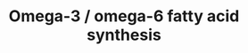 ---
annotations:
- type: Pathway Ontology
  value: unsaturated fatty acid biosynthetic pathway
- type: Pathway Ontology
  value: fatty acid metabolic pathway
- type: Pathway Ontology
  value: fatty acid omega degradation pathway
- type: Pathway Ontology
  value: fatty acid elongation pathway
authors:
- Eoinfahy
- Ryanmiller
- DeSl
- Egonw
- Eweitz
description: This pathway is inspired by the Lipidmaps>Omega-3 and omega-6 fatty acids)
  [https://lipidmaps.org/resources/pathways/vanted.php]. Omega-3 and omega-6 FAs (Fatty
  acids) are important fats obtained from diet, and are both polyunsaturated (indicating
  many double bonds in the lipid tail).The position of the double bond is given in
  the name of the lipid, for example 22:2(13Z,16Z) means a tail length of 22 carbons,
  with 2 double bond. One double bond is at the 13 Carbon, the second on the 16th.This
  number is counted from the tail end of the lipid chain (indicating that the example
  lipid is a 22 - 16 = omega-6 FA).
last-edited: 2021-05-23
organisms:
- Mus musculus
redirect_from:
- /index.php/Pathway:WP4350
- /instance/WP4350
schema-jsonld:
- '@context': https://schema.org/
  '@id': https://wikipathways.github.io/pathways/WP4350.html
  '@type': Dataset
  creator:
    '@type': Organization
    name: WikiPathways
  description: This pathway is inspired by the Lipidmaps>Omega-3 and omega-6 fatty
    acids) [https://lipidmaps.org/resources/pathways/vanted.php]. Omega-3 and omega-6
    FAs (Fatty acids) are important fats obtained from diet, and are both polyunsaturated
    (indicating many double bonds in the lipid tail).The position of the double bond
    is given in the name of the lipid, for example 22:2(13Z,16Z) means a tail length
    of 22 carbons, with 2 double bond. One double bond is at the 13 Carbon, the second
    on the 16th.This number is counted from the tail end of the lipid chain (indicating
    that the example lipid is a 22 - 16 = omega-6 FA).
  keywords:
  - CoA(24:6)
  - CoA(24:4)
  - Arachidonoyl-CoA
  - Stearidonic acid
  - CoA(22:5(4Z,7Z,10Z,13Z,16Z))
  - 22:4(7Z,10Z,13Z,16Z)
  - Pla2g5
  - Acls3
  - 22:5(7Z,10Z,13Z,16Z,19Z)
  - Elovl5
  - 20:3(11Z,14Z,17Z)
  - 20:4(8Z,11Z,14Z,17Z)
  - 22:2(13Z,16Z)
  - Linoleic acid
  - Acls4
  - Fads2
  - CoA(18:2(9Z,12Z))
  - Bishomo-gamma-linolenic acid
  - 24:5(6Z,9Z,12Z,15Z,18Z)
  - Acsl4
  - CoA(18:4(6Z,9Z,12Z,15Z))
  - CoA(22:6)
  - CoA(22:2)
  - CoA(24:5(6Z,9Z,12Z,15Z,18Z))
  - CoA(20:2(11Z,14Z))
  - CoA(18:3(9Z,12Z,15Z))
  - 24:5(9Z,12Z,15Z,18Z,21Z)
  - Acsl3
  - CoA(22:5(7Z,10Z,13Z,16Z,19Z))
  - 24:6(6Z,9Z,12Z,15Z,18Z,21Z)
  - CoA(20:3(8Z,11Z,14Z))
  - CoA(24:5(9Z,12Z,15Z,18Z,21Z))
  - Pla2g4b
  - Acot2
  - 22:5(4Z,7Z,10Z,13Z,16Z)
  - CoA(20:3(11Z,14Z,17Z))
  - Acot1
  - Pla2g4a
  - 24:4(9Z,12Z,15Z,18Z)
  - CoA(20:5)
  - CoA(20:4(8Z,11Z,14Z,17Z))
  - Fads1
  - gamma-Linolenic acid
  - Glycerophospholipids
  - alpha-Linolenic acid
  - Arachidonic acid
  - Acsl1
  - Elovl2
  - Acox1
  - Pla2g6
  - CoA(22:4)
  - CoA(18:3(6Z,9Z,12Z))
  - DHA
  - 20:5(5Z,8Z,11Z,14Z,17Z)
  - Acox3
  - 20:2(11Z,14Z)
  license: CC0
  name: Omega-3 / omega-6 fatty acid synthesis
seo: CreativeWork
title: Omega-3 / omega-6 fatty acid synthesis
wpid: WP4350
---